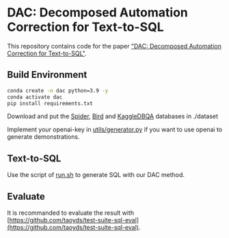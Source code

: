 # DAC: Decomposed Automation Correction for Text-to-SQL

This repository contains code for the paper ["DAC: Decomposed Automation Correction for Text-to-SQL"](https://arxiv.org/abs/2408.08779).

## Build Environment
```bash
conda create -n dac python=3.9 -y
conda activate dac
pip install requirements.txt
```

Download and put the [Spider](https://drive.google.com/u/0/uc?id=1iRDVHLr4mX2wQKSgA9J8Pire73Jahh0m&export=download), [Bird](https://bird-bench.github.io) and [KaggleDBQA](https://github.com/Chia-Hsuan-Lee/KaggleDBQA) databases in ./dataset

Implement your openai-key in [utils/generator.py](utils/generator.py) if you want to use openai to generate demonstrations.

## Text-to-SQL
Use the script of [run.sh](./run.sh) to generate SQL with our DAC method.

## Evaluate
It is recommanded to evaluate the result with [https://github.com/taoyds/test-suite-sql-eval](https://github.com/taoyds/test-suite-sql-eval).
